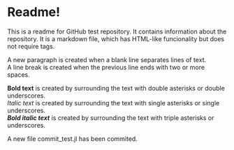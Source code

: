 Readme!
=======

This is a readme for GitHub test repository. It contains information about the repository. It is a markdown file, which has HTML-like funcionality but does not require tags.

A new paragraph is created when a blank line separates lines of text.  
A line break is created when the previous line ends with two or more spaces.

**Bold text** is created by surrounding the text with double asterisks or double underscores.  
*Italic text* is created by surrounding the text with single asterisks or single underscores.  
***Bold italic text*** is created by surrounding the text with triple asterisks or underscores.

A new file commit_test.jl has been commited.